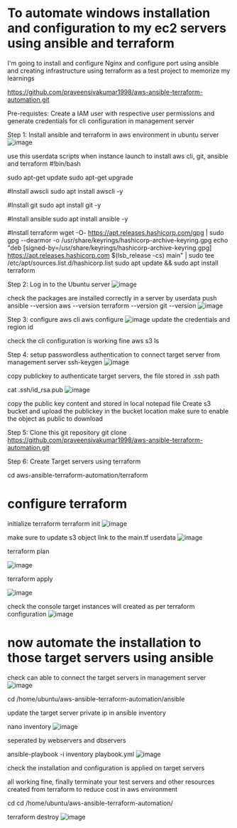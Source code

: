 # To automate windows installation and configuration to my ec2 servers using ansible and terraform 
I'm going to install and configure Nginx and configure port using ansible and creating infrastructure using terraform as a test project to memorize my learnings

https://github.com/praveensivakumar1998/aws-ansible-terraform-automation.git

Pre-requistes:
Create a IAM user with respective user permissions and generate credentials for cli configuration in management server

Step 1: Install ansible and terraform in aws environment in ubuntu server
![image](https://github.com/praveensivakumar1998/aws-ansible-terraform-automation/assets/108512714/ff5a22c1-c2b2-4470-b470-225a455a93bc)

use this userdata scripts when instance launch to install aws cli, git, ansible and terraform 
#!bin/bash

sudo apt-get update
sudo apt-get upgrade

#Install awscli
sudo apt install awscli -y

#Install git 
sudo apt install git -y

#Install ansible
sudo apt install ansible -y

#Install terraform
wget -O- https://apt.releases.hashicorp.com/gpg | sudo gpg --dearmor -o /usr/share/keyrings/hashicorp-archive-keyring.gpg
echo "deb [signed-by=/usr/share/keyrings/hashicorp-archive-keyring.gpg] https://apt.releases.hashicorp.com $(lsb_release -cs) main" | sudo tee /etc/apt/sources.list.d/hashicorp.list
sudo apt update && sudo apt install terraform

Step 2:
Log in to the Ubuntu server
![image](https://github.com/praveensivakumar1998/aws-ansible-terraform-automation/assets/108512714/963c044d-891b-4785-8511-da46ddb30a9d)

check the packages are installed correctly in a server by userdata push
ansible --version
aws --version
terraform --version
git --version
![image](https://github.com/praveensivakumar1998/aws-ansible-terraform-automation/assets/108512714/3016a609-b598-446e-b1eb-da42316c671b)


Step 3:
configure aws cli
aws configure
![image](https://github.com/praveensivakumar1998/aws-ansible-terraform-automation/assets/108512714/ee31aacd-479a-4991-a2ea-8cc4ca071812)
update the credentials and region id

check the cli configuration is working fine 
aws s3 ls

Step 4:
setup passwordless authentication to connect target server from management server
ssh-keygen
![image](https://github.com/praveensivakumar1998/aws-ansible-terraform-automation/assets/108512714/5dcb6dcc-994b-419a-a9f5-63209306e98a)

copy publickey to authenticate target servers, the file stored in .ssh path

cat .ssh/id_rsa.pub
![image](https://github.com/praveensivakumar1998/aws-ansible-terraform-automation/assets/108512714/5a774b93-aa58-4544-a097-978889eaa812)

copy the public key content and stored in local notepad file
Create s3 bucket and upload the publickey in the bucket location 
make sure to enable the object as public to download


Step 5: Clone this git repository
git clone https://github.com/praveensivakumar1998/aws-ansible-terraform-automation.git

Step 6: Create Target servers using terraform

cd aws-ansible-terraform-automation/terraform

# configure terraform
initialize terraform
terraform init 
![image](https://github.com/praveensivakumar1998/aws-ansible-terraform-automation/assets/108512714/ce8159e7-609a-4f2e-af35-531a8badc7f9)

make sure to update s3 object link to the main.tf userdata 
![image](https://github.com/praveensivakumar1998/aws-ansible-terraform-automation/assets/108512714/fe2cc401-f6f8-4260-a782-846d71fdf224)

terraform plan

![image](https://github.com/praveensivakumar1998/aws-ansible-terraform-automation/assets/108512714/b729bbbe-a213-4cc0-aa3e-667f5fedb631)

terraform apply

![image](https://github.com/praveensivakumar1998/aws-ansible-terraform-automation/assets/108512714/763d1a5c-5173-459f-b7f7-c14a9a21535c)

check the console target instances will created as per terraform configuration
![image](https://github.com/praveensivakumar1998/aws-ansible-terraform-automation/assets/108512714/3e50feb5-db39-421d-a54d-cbe36724d688)

# now automate the installation to those target servers using ansible
check can able to connect the target servers in management server
![image](https://github.com/praveensivakumar1998/aws-ansible-terraform-automation/assets/108512714/17a7c5fc-158a-4648-854a-bc589a902d22)

cd /home/ubuntu/aws-ansible-terraform-automation/ansible

update the target server private ip in ansible inventory 

nano inventory
![image](https://github.com/praveensivakumar1998/aws-ansible-terraform-automation/assets/108512714/39327438-1749-4823-bf8c-7b582c351df6)

seperated by webservers and dbservers

ansible-playbook -i inventory playbook.yml
![image](https://github.com/praveensivakumar1998/aws-ansible-terraform-automation/assets/108512714/087c9b73-8fb1-421f-9180-284b3d44380e)

check the installation and configuration is applied on target servers

all working fine, finally terminate your test servers and other resources created from terraform to reduce cost in aws environment

cd cd /home/ubuntu/aws-ansible-terraform-automation/

terraform destroy
![image](https://github.com/praveensivakumar1998/aws-ansible-terraform-automation/assets/108512714/2780b410-90ee-4dd7-89bb-ff68beb70949)




